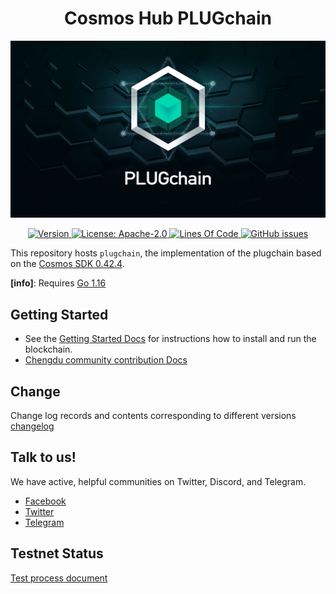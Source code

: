 
<div align="center">
  <h1>Cosmos Hub PLUGchain </h1>
</div>

 ![banner](client/images/logo.jpg)
<div align="center">
  <a href="https://github.com/oracleNetworkProtocol/plugchain/releases/latest">
    <img alt="Version" src="https://img.shields.io/github/tag/oracleNetworkProtocol/plugchain.svg" />
  </a>
  <a href="https://github.com/oracleNetworkProtocol/plugchain/blob/master/LICENSE">
    <img alt="License: Apache-2.0" src="https://img.shields.io/github/license/oracleNetworkProtocol/plugchain.svg" />
  </a>
   <a href="https://github.com/oracleNetworkProtocol/plugchain">
    <img alt="Lines Of Code" src="https://tokei.rs/b1/github/oracleNetworkProtocol/plugchain" />
    </a>
    <a href="https://github.com/oracleNetworkProtocol/plugchain/issues">
    <img alt="GitHub issues" src="https://img.shields.io/github/issues/oracleNetworkProtocol/plugchain">
    </a>
</div>

This repository hosts `plugchain`, the implementation of the plugchain based on the [Cosmos SDK 0.42.4](https://github.com/cosmos/cosmos-sdk).

**[info]**: Requires [Go 1.16](https://golang.org/dl/)

## Getting Started
* See the [Getting Started Docs](https://oraclenetworkprotocol.github.io/plugchain/) for instructions how to install and run the blockchain.
* [Chengdu community contribution Docs](https://shimo.im/docs/pp38QGQVWyhXHkjg/read)


## Change

Change log records and contents corresponding to different versions [changelog](CHANGELOG.md)




## Talk to us!

We have active, helpful communities on Twitter, Discord, and Telegram.

* [Facebook](https://www.facebook.com/profile.php?id=100068750358187)
* [Twitter](https://mobile.twitter.com/Plugchainclub)
* [Telegram](https://t.me/plugchain)


## Testnet Status
[Test process document](https://oraclenetworkprotocol.github.io/plugchain/get-started/testnet.html)
